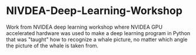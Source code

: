 # NIVDEA-Deep-Learning-Workshop

Work from NVIDEA deep learning workshop where NVIDEA GPU accelerated hardware was used to make a deep learning program in Python that was "taught" how to recognize a whale picture, no matter which angle the picture of the whale is taken from.
